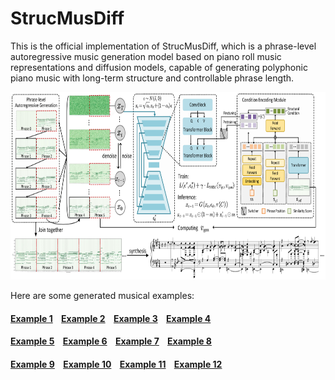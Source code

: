 # StrucMusDiff
This is the official implementation of StrucMusDiff, which is a phrase-level autoregressive music generation model based on piano roll music representations and diffusion models, capable of generating polyphonic piano music with long-term structure and controllable phrase length. <br>

<img src="img/model.png" width="700" height="300" alt="model"/><br>

Here are some generated musical examples:

#### [Example 1](https://tayjsl97.github.io/demos/tmm2/1.mp3) &nbsp;&nbsp; [Example 2](https://tayjsl97.github.io/demos/tmm2/2.mp3) &nbsp;&nbsp; [Example 3](https://tayjsl97.github.io/demos/tmm2/3.mp3) &nbsp;&nbsp; [Example 4](https://tayjsl97.github.io/demos/tmm2/4.mp3)
#### [Example 5](https://tayjsl97.github.io/demos/tmm2/5.mp3) &nbsp;&nbsp; [Example 6](https://tayjsl97.github.io/demos/tmm2/6.mp3) &nbsp;&nbsp; [Example 7](https://tayjsl97.github.io/demos/tmm2/7.mp3) &nbsp;&nbsp; [Example 8](https://tayjsl97.github.io/demos/tmm2/8.mp3)
#### [Example 9](https://tayjsl97.github.io/demos/tmm2/9.mp3) &nbsp;&nbsp; [Example 10](https://tayjsl97.github.io/demos/tmm2/10.mp3) &nbsp;&nbsp; [Example 11](https://tayjsl97.github.io/demos/tmm2/11.mp3) &nbsp;&nbsp; [Example 12](https://tayjsl97.github.io/demos/tmm2/12.mp3)

